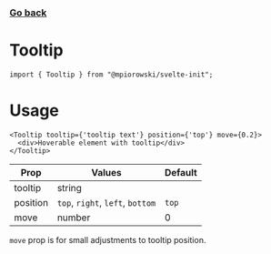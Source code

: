 ### [Go back](https://github.com/mpiorowski/svelte-init#components)

# Tooltip

```
import { Tooltip } from "@mpiorowski/svelte-init";
```

# Usage

```
<Tooltip tooltip={'tooltip text'} position={'top'} move={0.2}>
  <div>Hoverable element with tooltip</div>
</Tooltip>
```

| Prop     | Values                           | Default |
| -------- | -------------------------------- | ------- |
| tooltip  | string                           |         |
| position | `top`, `right`, `left`, `bottom` | `top`   |
| move     | number                           | 0       |

`move` prop is for small adjustments to tooltip position.
